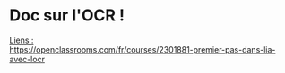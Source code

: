 <h1>Doc sur l'OCR !</h1>


<U>Liens :</U>
<br/>
https://openclassrooms.com/fr/courses/2301881-premier-pas-dans-lia-avec-locr
